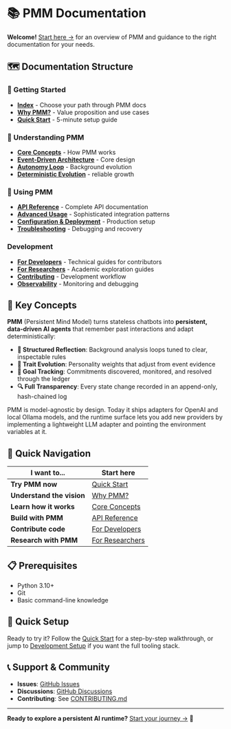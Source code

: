 # 📚 PMM Documentation

**Welcome!** [Start here →](index.md) for an overview of PMM and guidance to the right documentation for your needs.

## 🗺️ Documentation Structure

### 🚀 Getting Started
- **[Index](index.md)** - Choose your path through PMM docs
- **[Why PMM?](why-pmm.md)** - Value proposition and use cases
- **[Quick Start](getting-started/quick-start.md)** - 5-minute setup guide

### 🧠 Understanding PMM
- **[Core Concepts](concepts/overview.md)** - How PMM works
- **[Event-Driven Architecture](architecture/event-driven-architecture.md)** - Core design
- **[Autonomy Loop](architecture/autonomy-loop.md)** - Background evolution
- **[Deterministic Evolution](architecture/deterministic-evolution.md)** - reliable growth

### 🔧 Using PMM
- **[API Reference](guide/api-reference.md)** - Complete API documentation
- **[Advanced Usage](guide/advanced-usage.md)** - Sophisticated integration patterns
- **[Configuration & Deployment](guide/configuration-deployment.md)** - Production setup
- **[Troubleshooting](guide/troubleshooting.md)** - Debugging and recovery

### Development
- **[For Developers](for-developers/)** - Technical guides for contributors
- **[For Researchers](for-researchers/)** - Academic exploration guides
- **[Contributing](../CONTRIBUTING.md)** - Development workflow
- **[Observability](guide/observability.md)** - Monitoring and debugging

## 📖 Key Concepts

**PMM** (Persistent Mind Model) turns stateless chatbots into **persistent, data-driven AI agents** that remember past interactions and adapt deterministically:
- **🧠 Structured Reflection**: Background analysis loops tuned to clear, inspectable rules
- **🌱 Trait Evolution**: Personality weights that adjust from event evidence
- **🎯 Goal Tracking**: Commitments discovered, monitored, and resolved through the ledger
- **🔍 Full Transparency**: Every state change recorded in an append-only, hash-chained log

PMM is model-agnostic by design. Today it ships adapters for OpenAI and local Ollama models, and the runtime surface lets you add new providers by implementing a lightweight LLM adapter and pointing the environment variables at it.

## 🚀 Quick Navigation

| I want to... | Start here |
|-------------|------------|
| **Try PMM now** | [Quick Start](getting-started/quick-start.md) |
| **Understand the vision** | [Why PMM?](why-pmm.md) |
| **Learn how it works** | [Core Concepts](concepts/overview.md) |
| **Build with PMM** | [API Reference](guide/api-reference.md) |
| **Contribute code** | [For Developers](for-developers/) |
| **Research with PMM** | [For Researchers](for-researchers/) |

## 📋 Prerequisites

- Python 3.10+
- Git
- Basic command-line knowledge

## 🏃 Quick Setup

Ready to try it? Follow the [Quick Start](getting-started/quick-start.md) for a step-by-step walkthrough, or jump to [Development Setup](for-developers/development-setup.md) if you want the full tooling stack.

## 📞 Support & Community

- **Issues**: [GitHub Issues](../../issues)
- **Discussions**: [GitHub Discussions](../../discussions)
- **Contributing**: See [CONTRIBUTING.md](../CONTRIBUTING.md)

---

**Ready to explore a persistent AI runtime?** [Start your journey →](index.md) 🚀
